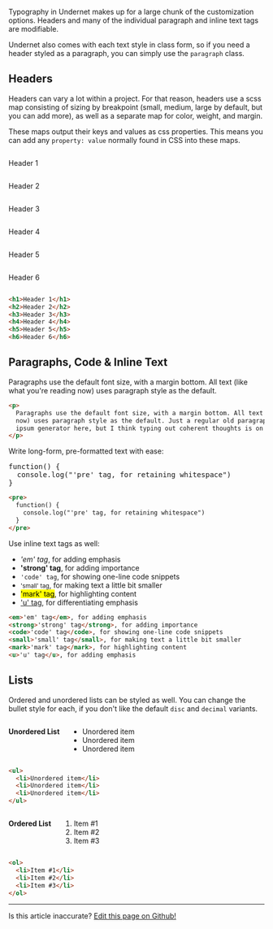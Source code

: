Typography in Undernet makes up for a large chunk of the customization options. Headers and many of the individual paragraph and inline text tags are modifiable.

Undernet also comes with each text style in class form, so if you need a header styled as a paragraph, you can simply use the `paragraph` class.

## Headers

Headers can vary a lot within a project. For that reason, headers use a scss map consisting of sizing by breakpoint (small, medium, large by default, but you can add more), as well as a separate map for color, weight, and margin.

These maps output their keys and values as css properties. This means you can add any `property: value` normally found in CSS into these maps.

<div class="row">
  <div class="xsmall-12 medium-6 columns has-no-padding-bottom">
    <p class="h1">Header 1</p>
  </div>
  <div class="xsmall-12 medium-6 columns has-no-padding-bottom">
    <p class="h2">Header 2</p>
  </div>
  <div class="xsmall-12 medium-6 columns has-no-padding-bottom">
    <p class="h3">Header 3</p>
  </div>
  <div class="xsmall-12 medium-6 columns has-no-padding-bottom">
    <p class="h4">Header 4</p>
  </div>
  <div class="xsmall-12 medium-6 columns has-no-padding-bottom">
    <p class="h5">Header 5</p>
  </div>
  <div class="xsmall-12 medium-6 columns has-no-padding-bottom">
    <p class="h6">Header 6</p>
  </div>
</div>

```html
<h1>Header 1</h1>
<h2>Header 2</h2>
<h3>Header 3</h3>
<h4>Header 4</h4>
<h5>Header 5</h5>
<h6>Header 6</h6>
```

## Paragraphs, Code & Inline Text

Paragraphs use the default font size, with a margin bottom. All text (like what you're reading now) uses paragraph style as the default.

```html
<p>
  Paragraphs use the default font size, with a margin bottom. All text (like what you're reading
  now) uses paragraph style as the default. Just a regular old paragraph. I debated using a lorem
  ipsum generator here, but I think typing out coherent thoughts is on the upswing.
</p>
```

Write long-form, pre-formatted text with ease:

<pre>
function() {
  console.log("'pre' tag, for retaining whitespace")
}
</pre>

```html
<pre>
  function() {
    console.log("'pre' tag, for retaining whitespace")
  }
</pre>
```

Use inline text tags as well:

<ul>
  <li><em>'em' tag</em>, for adding emphasis</li>
  <li><strong>'strong' tag</strong>, for adding importance</li>
  <li><code>'code' tag</code>, for showing one-line code snippets</li>
  <li><small>'small' tag</small>, for making text a little bit smaller</li>
  <li><mark>'mark' tag</mark>, for highlighting content</li>
  <li><u>'u' tag</u>, for differentiating emphasis</li>
</ul>

```html
<em>'em' tag</em>, for adding emphasis 
<strong>'strong' tag</strong>, for adding importance
<code>'code' tag</code>, for showing one-line code snippets 
<small>'small' tag</small>, for making text a little bit smaller
<mark>'mark' tag</mark>, for highlighting content 
<u>'u' tag</u>, for adding emphasis
```

## Lists

Ordered and unordered lists can be styled as well. You can change the bullet style for each, if you don't like the default `disc` and `decimal` variants.

<div class="row">
  <div class="xsmall-12 medium-6 columns">
    <p><strong>Unordered List</strong></p>
    <ul>
      <li>Unordered item</li>
      <li>Unordered item</li>
      <li>Unordered item</li>
    </ul>
  </div>
</div>

```html
<ul>
  <li>Unordered item</li>
  <li>Unordered item</li>
  <li>Unordered item</li>
</ul>
```

<div class="row">
  <div class="xsmall-12 medium-6 columns">
    <p><strong>Ordered List</strong></p>
    <ol>
      <li>Item #1</li>
      <li>Item #2</li>
      <li>Item #3</li>
    </ol>
  </div>
</div>

```html
<ol>
  <li>Item #1</li>
  <li>Item #2</li>
  <li>Item #3</li>
</ol>
```

<hr />
<p class="has-right-text">Is this article inaccurate? <a href="https://github.com/geotrev/undernet/tree/master/app/docs/typography.md">Edit this page on Github!</a></p>

